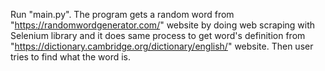 Run "main.py".
The program gets a random word from "https://randomwordgenerator.com/" website by doing web scraping with Selenium library and
it does same process to get word's definition from "https://dictionary.cambridge.org/dictionary/english/" website.
Then user tries to find what the word is.
